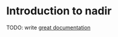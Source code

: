 # Introduction to nadir

TODO: write [great documentation](http://jacobian.org/writing/great-documentation/what-to-write/)
